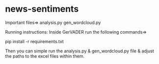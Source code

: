 
# news-sentiments

Important files=> 
analysis.py 
gen_wordcloud.py

Running instructions: Inside GerVADER  run the following commands=>

pip install -r requirements.txt

Then you can simple run the analysis.py & gen_wordcloud.py file & adjust the paths to the excel files within them.
